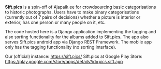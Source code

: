 <b>Sift.pics</b> is a spin-off of Ajapaik.ee for crowdsourcing basic categorisations to historic photographs. 
Users have to make binary categorisations (currently out of 7 pairs of decisions) whether a picture is interior or
exterior, has one person or many people on it, etc.

The code hosted here is a Django application implementing the tagging and also sorting functionality for the albums 
added to Sift.pics. The app also serves Sift.pics android app via Django REST Framework. The mobile app only has the
tagging functionality (no sorting interface).

Our (official) instance: https://sift.pics/
Sift.pics at Google Play Store:
https://play.google.com/store/apps/details?id=pics.sift.app
